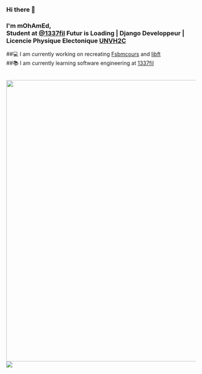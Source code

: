 ### Hi there 👋

### I'm mOhAmEd,<br/> Student at [@1337fil](https://1337.ma/) Futur is Loading | Django Developpeur | Licencie Physique Electonique [UNVH2C](http://www.fsb.univh2c.ma)
##💻 I am currently working on recreating [Fsbmcours](https://github.com/mohamed-m1/Fsbmcours) and [libft](https://github.com/mohamed-m1/libft)<br/>
##📚 I am currently learning software engineering at [1337fil](https://1337.ma/)

<br/>
<img align="center" width="750" src="https://github-readme-stats-eight-virid.vercel.app/api?username=mohamed-m1&count_private=true&theme=calm&show_icons=true" />
<img align="left"  src="https://github-readme-stats-eight-virid.vercel.app/api/top-langs/?username=mohamed-m1&layout=compact&count_private=false&theme=calm&show_icons=true" />
<img >